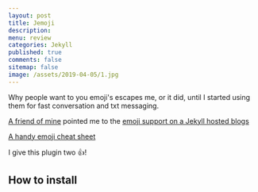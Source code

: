 ```yaml
---
layout: post
title: Jemoji
description: 
menu: review
categories: Jekyll 
published: true 
comments: false
sitemap: false
image: /assets/2019-04-05/1.jpg
---
```


Why people want to you emoji's escapes me, or it did, until I started using them for fast conversation and txt messaging.  

[A friend of mine](https://ohare.blog/) pointed me to the [emoji support on a Jekyll hosted blogs](https://github.com/jekyll/jemoji)

[A handy emoji cheat sheet](https://www.webfx.com/tools/emoji-cheat-sheet/)

I give this plugin two :+1:!

## How to install
